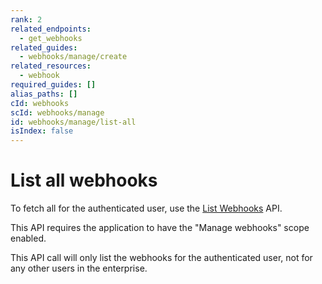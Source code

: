 ```yaml
---
rank: 2
related_endpoints:
  - get_webhooks
related_guides:
  - webhooks/manage/create
related_resources:
  - webhook
required_guides: []
alias_paths: []
cId: webhooks
scId: webhooks/manage
id: webhooks/manage/list-all
isIndex: false
---
```


# List all webhooks

To fetch all for the authenticated user, use the [List Webhooks][1] API.

<Samples id='get_webhooks' >

</Samples>

<Message type='warning'>

This API requires the application to have the "Manage
webhooks" scope enabled.

</Message>

This API call will only list the webhooks for the authenticated user, not
for any other users in the enterprise.

[1]: endpoint://get_webhooks
